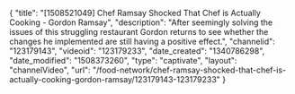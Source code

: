 {
    "title": "[1508521049] Chef Ramsay Shocked That Chef is Actually Cooking  - Gordon Ramsay",
    "description": "After seemingly solving the issues of this struggling restaurant Gordon returns to see whether the changes he implemented are still having a positive effect.",
    "channelid": "123179143",
    "videoid": "123179233",
    "date_created": "1340786298",
    "date_modified": "1508373260",
    "type": "captivate",
    "layout": "channelVideo",
    "url": "\/food-network\/chef-ramsay-shocked-that-chef-is-actually-cooking-gordon-ramsay\/123179143-123179233"
}